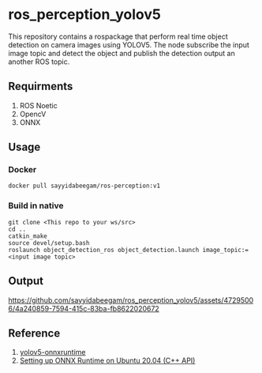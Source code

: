 # ros_perception_yolov5 
This repository contains a rospackage that perform real time object detection on camera images using YOLOV5. The node subscribe the input image topic and detect the object and publish the detection output an another ROS topic.

## Requirments
1. ROS Noetic
2. OpencV
3. ONNX

## Usage
### Docker
```
docker pull sayyidabeegam/ros-perception:v1
```
### Build in native
```
git clone <This repo to your ws/src>
cd ..
catkin_make
source devel/setup.bash
roslaunch object_detection_ros object_detection.launch image_topic:=<input image topic>
```
## Output


https://github.com/sayyidabeegam/ros_perception_yolov5/assets/47295006/4a240859-7594-415c-83ba-fb8622020672



## Reference
1. [yolov5-onnxruntime ](https://github.com/itsnine/yolov5-onnxruntime)
2. [Setting up ONNX Runtime on Ubuntu 20.04 (C++ API)](https://stackoverflow.com/questions/63420533/setting-up-onnx-runtime-on-ubuntu-20-04-c-api)
